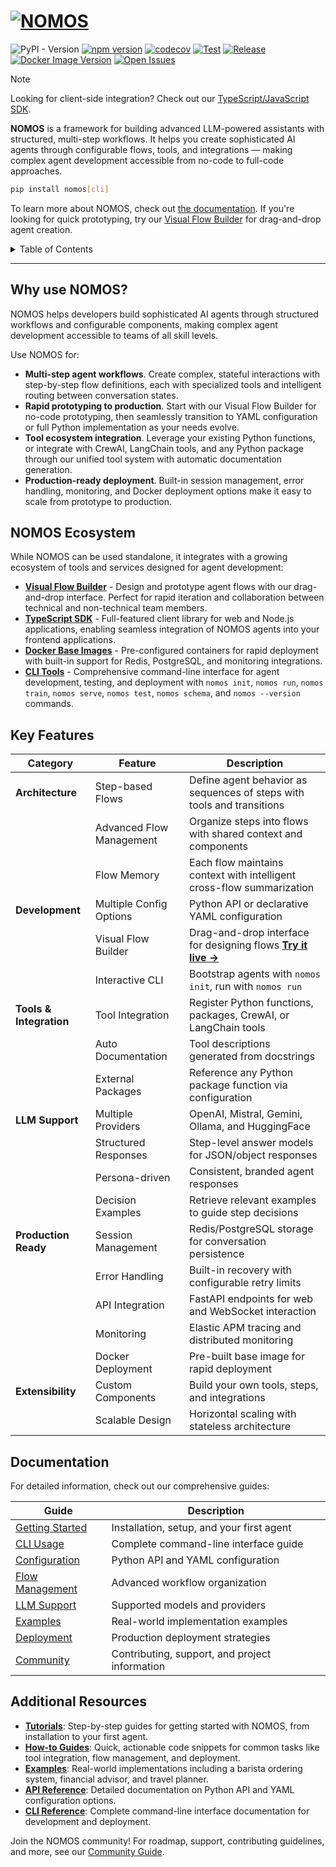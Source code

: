 <h1>
  <a href="https://github.com/dowhiledev/nomos">
    <img src="docs/assets/banner.jpg" alt="NOMOS">
  </a>
</h1>

<div>

![PyPI - Version](https://img.shields.io/pypi/v/nomos?style=flat-square)
[![npm version](https://img.shields.io/npm/v/nomos-sdk.svg?style=flat-square)](https://www.npmjs.com/package/nomos-sdk)
[![codecov](https://codecov.io/gh/dowhiledev/nomos/graph/badge.svg?token=MXRK9HGE5R&style=flat-square)](https://codecov.io/gh/dowhiledev/nomos)
[![Test](https://github.com/dowhiledev/nomos/actions/workflows/test.yml/badge.svg?style=flat-square)](https://github.com/dowhiledev/nomos/actions/workflows/test.yml)
[![Release](https://github.com/dowhiledev/nomos/actions/workflows/publish.yml/badge.svg?style=flat-square)](https://github.com/dowhiledev/nomos/actions/workflows/publish.yml)
[![Docker Image Version](https://img.shields.io/docker/v/chandralegend/nomos-base?style=flat-square)](https://hub.docker.com/r/chandralegend/nomos-base)
[![Open Issues](https://img.shields.io/github/issues-raw/dowhiledev/nomos?style=flat-square)](https://github.com/dowhiledev/nomos/issues)

</div>

> [!NOTE]
> Looking for client-side integration? Check out our [TypeScript/JavaScript SDK](support/ts-sdk/README.md).

**NOMOS** is a framework for building advanced LLM-powered assistants with structured, multi-step workflows. It helps you create sophisticated AI agents through configurable flows, tools, and integrations — making complex agent development accessible from no-code to full-code approaches.

```bash
pip install nomos[cli]
```

To learn more about NOMOS, check out [the documentation](docs/). If you're looking for quick prototyping, try our [Visual Flow Builder](https://nomos.dowhile.dev/try) for drag-and-drop agent creation.

<details>
<summary>Table of Contents</summary>

- [Why use NOMOS?](#why-use-nomos)
- [NOMOS Ecosystem](#nomos-ecosystem)
- [Key Features](#key-features)
- [Documentation](#documentation)
- [Additional Resources](#additional-resources)

**[Complete Documentation](docs/) | [Try Visual Builder](https://nomos.dowhile.dev/try) | [Quick Start Guide](docs/getting-started.md)**

</details>

---

## Why use NOMOS?

NOMOS helps developers build sophisticated AI agents through structured workflows and configurable components, making complex agent development accessible to teams of all skill levels.

Use NOMOS for:
- **Multi-step agent workflows**. Create complex, stateful interactions with step-by-step flow definitions, each with specialized tools and intelligent routing between conversation states.
- **Rapid prototyping to production**. Start with our Visual Flow Builder for no-code prototyping, then seamlessly transition to YAML configuration or full Python implementation as your needs evolve.
- **Tool ecosystem integration**. Leverage your existing Python functions, or integrate with CrewAI, LangChain tools, and any Python package through our unified tool system with automatic documentation generation.
- **Production-ready deployment**. Built-in session management, error handling, monitoring, and Docker deployment options make it easy to scale from prototype to production.

## NOMOS Ecosystem

While NOMOS can be used standalone, it integrates with a growing ecosystem of tools and services designed for agent development:

- **[Visual Flow Builder](https://nomos.dowhile.dev/try)** - Design and prototype agent flows with our drag-and-drop interface. Perfect for rapid iteration and collaboration between technical and non-technical team members.
- **[TypeScript SDK](support/ts-sdk/README.md)** - Full-featured client library for web and Node.js applications, enabling seamless integration of NOMOS agents into your frontend applications.
- **[Docker Base Images](docs/deployment.md#docker-base-image)** - Pre-configured containers for rapid deployment with built-in support for Redis, PostgreSQL, and monitoring integrations.
- **[CLI Tools](docs/cli-usage.md)** - Comprehensive command-line interface for agent development, testing, and deployment with `nomos init`, `nomos run`, `nomos train`, `nomos serve`, `nomos test`, `nomos schema`, and `nomos --version` commands.

## Key Features

| Category | Feature | Description |
|----------|---------|-------------|
| **Architecture** | Step-based Flows | Define agent behavior as sequences of steps with tools and transitions |
| | Advanced Flow Management | Organize steps into flows with shared context and components |
| | Flow Memory | Each flow maintains context with intelligent cross-flow summarization |
| **Development** | Multiple Config Options | Python API or declarative YAML configuration |
| | Visual Flow Builder | Drag-and-drop interface for designing flows **[Try it live →](https://nomos.dowhile.dev/try)** |
| | Interactive CLI | Bootstrap agents with `nomos init`, run with `nomos run` |
| **Tools & Integration** | Tool Integration | Register Python functions, packages, CrewAI, or LangChain tools |
| | Auto Documentation | Tool descriptions generated from docstrings |
| | External Packages | Reference any Python package function via configuration |
| **LLM Support** | Multiple Providers | OpenAI, Mistral, Gemini, Ollama, and HuggingFace |
| | Structured Responses | Step-level answer models for JSON/object responses |
| | Persona-driven | Consistent, branded agent responses |
| | Decision Examples | Retrieve relevant examples to guide step decisions |
| **Production Ready** | Session Management | Redis/PostgreSQL storage for conversation persistence |
| | Error Handling | Built-in recovery with configurable retry limits |
| | API Integration | FastAPI endpoints for web and WebSocket interaction |
| | Monitoring | Elastic APM tracing and distributed monitoring |
| | Docker Deployment | Pre-built base image for rapid deployment |
| **Extensibility** | Custom Components | Build your own tools, steps, and integrations |
| | Scalable Design | Horizontal scaling with stateless architecture |


## Documentation

For detailed information, check out our comprehensive guides:

| Guide | Description |
|-------|-------------|
| [Getting Started](docs/getting-started.md) | Installation, setup, and your first agent |
| [CLI Usage](docs/cli-usage.md) | Complete command-line interface guide |
| [Configuration](docs/configuration.md) | Python API and YAML configuration |
| [Flow Management](docs/flow-management.md) | Advanced workflow organization |
| [LLM Support](docs/llm-support.md) | Supported models and providers |
| [Examples](docs/examples.md) | Real-world implementation examples |
| [Deployment](docs/deployment.md) | Production deployment strategies |
| [Community](docs/community.md) | Contributing, support, and project information |

## Additional Resources

- **[Tutorials](docs/getting-started.md)**: Step-by-step guides for getting started with NOMOS, from installation to your first agent.
- **[How-to Guides](docs/)**: Quick, actionable code snippets for common tasks like tool integration, flow management, and deployment.
- **[Examples](docs/examples.md)**: Real-world implementations including a barista ordering system, financial advisor, and travel planner.
- **[API Reference](docs/configuration.md)**: Detailed documentation on Python API and YAML configuration options.
- **[CLI Reference](docs/cli-usage.md)**: Complete command-line interface documentation for development and deployment.

Join the NOMOS community! For roadmap, support, contributing guidelines, and more, see our [Community Guide](docs/community.md).
